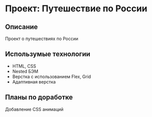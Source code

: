 # Проект: Путешествие по России

## Описание
Проект о путешествиях по России

## Использумые технологии

* HTML, CSS
* Nested БЭМ
* Верстка с использованием Flex, Grid
* Адаптивная верстка

## Планы по доработке

Добавление CSS анимаций
